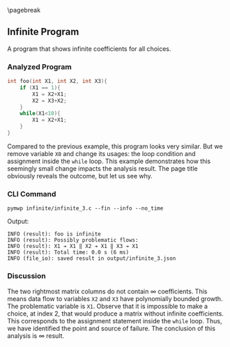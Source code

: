 \pagebreak

## Infinite Program

A program that shows infinite coefficients for all choices.

### Analyzed Program

```c
int foo(int X1, int X2, int X3){
    if (X1 == 1){
        X1 = X2+X1;
        X2 = X3+X2;
    }
    while(X1<10){
        X1 = X2+X1;
    }
}
```


Compared to the previous example, this program looks very similar.
But we remove variable `X0` and change its usages: the loop condition and assignment inside the `while` loop.
This example demonstrates how this seemingly small change impacts the analysis result. 
The page title obviously reveals the outcome, but let us see why.

### CLI Command

```console
pymwp infinite/infinite_3.c --fin --info --no_time
```

Output:

```console
INFO (result): foo is infinite
INFO (result): Possibly problematic flows:
INFO (result): X1 ➔ X1 ‖ X2 ➔ X1 ‖ X3 ➔ X1
INFO (result): Total time: 0.0 s (6 ms)
INFO (file_io): saved result in output/infinite_3.json
```

### Discussion

The two rightmost matrix columns do not contain $\infty$ coefficients. 
This means data flow to variables `X2` and `X3` have polynomially bounded growth.
The problematic variable is `X1`.
Observe that it is impossible to make a choice, at index 2, that would produce a matrix without infinite coefficients.
This corresponds to the assignment statement inside the `while` loop. 
Thus, we have identified the point and source of failure. 
The conclusion of this analysis is $\infty$ result. 

